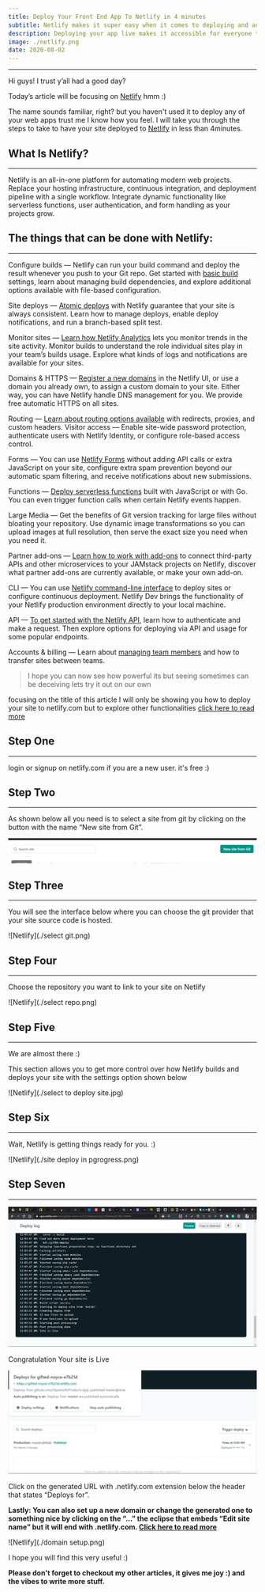 ```yaml
---
title: Deploy Your Front End App To Netlify in 4 minutes
subtitle: Netlify makes it super easy when it comes to deploying and accessibility
description: Deploying your app live makes it accessible for everyone to visit your site anywhere in the world
image: ./netlify.png
date: 2020-08-02
---
```


---

Hi guys! I trust y’all had a good day?

Today’s article will be focusing on [Netlify](https://www.netlify.com 'Netlify Homepage') hmm :)

The name sounds familiar, right? but you haven't used it to deploy any of your web apps trust me I know how you feel. I will take you through the steps to take to have your site deployed to [Netlify](https://www.netlify.com 'Netlify Homepage') in less than 4minutes.

<!-- ![Netlify](./netlify.gif) -->

## What Is Netlify?

---

Netlify is an all-in-one platform for automating modern web projects. Replace your hosting infrastructure, continuous integration, and deployment pipeline with a single workflow. Integrate dynamic functionality like serverless functions, user authentication, and form handling as your projects grow.

## The things that can be done with Netlify:

---

Configure builds — Netlify can run your build command and deploy the result whenever you push to your Git repo. Get started with [basic build](https://docs.netlify.com/configure-builds/get-started 'Netlify docs') settings, learn about managing build dependencies, and explore additional options available with file-based configuration.

Site deploys — [Atomic deploys](https://docs.netlify.com/site-deploys/overview/ 'Netlify docs') with Netlify guarantee that your site is always consistent. Learn how to manage deploys, enable deploy notifications, and run a branch-based split test.

Monitor sites — [Learn how Netlify Analytics](https://docs.netlify.com/monitor-sites/analytics/ 'Netlify docs') lets you monitor trends in the site activity. Monitor builds to understand the role individual sites play in your team’s builds usage. Explore what kinds of logs and notifications are available for your sites.

Domains & HTTPS — [Register a new domains](https://docs.netlify.com/domains-https/netlify-dns/domain-registration/ 'Netlify docs') in the Netlify UI, or use a domain you already own, to assign a custom domain to your site. Either way, you can have Netlify handle DNS management for you. We provide free automatic HTTPS on all sites.

Routing — [Learn about routing options available](https://docs.netlify.com/routing/redirects/ 'Netlify docs') with redirects, proxies, and custom headers.
Visitor access — Enable site-wide password protection, authenticate users with Netlify Identity, or configure role-based access control.

Forms — You can use [Netlify Forms](https://docs.netlify.com/forms/setup/ 'Netlify docs') without adding API calls or extra JavaScript on your site, configure extra spam prevention beyond our automatic spam filtering, and receive notifications about new submissions.

Functions — [Deploy serverless functions](https://docs.netlify.com/functions/overview/ 'Netlify docs') built with JavaScript or with Go. You can even trigger function calls when certain Netlify events happen.

Large Media — Get the benefits of Git version tracking for large files without bloating your repository. Use dynamic image transformations so you can upload images at full resolution, then serve the exact size you need when you need it.

Partner add-ons — [Learn how to work with add-ons](https://docs.netlify.com/partner-add-ons/get-started/ 'Netlify docs') to connect third-party APIs and other microservices to your JAMstack projects on Netlify, discover what partner add-ons are currently available, or make your own add-on.

CLI — You can use [Netlify command-line interface](https://docs.netlify.com/cli/get-started 'Netlify docs') to deploy sites or configure continuous deployment. Netlify Dev brings the functionality of your Netlify production environment directly to your local machine.

API — [To get started with the Netlify API](https://docs.netlify.com/api/get-started/#authentication 'Netlify docs'), learn how to authenticate and make a request. Then explore options for deploying via API and usage for some popular endpoints.

Accounts & billing — Learn about [managing team members](https://docs.netlify.com/accounts-and-billing/team-management/manage-team-members 'Netlify docs') and how to transfer sites between teams.

> I hope you can now see how powerful its but seeing sometimes can be deceiving lets try it out on our own

focusing on the title of this article I will only be showing you how to deploy your site to netlify.com but to explore other functionalities [click here to read more](https://docs.netlify.com/ 'Netlify docs')

## Step One

---

login or signup on netlify.com if you are a new user. it's free :)

## Step Two

---

As shown below all you need is to select a site from git by clicking on the button with the name “New site from Git”.

![Netlify](./Screenshot.png)

## Step Three

---

You will see the interface below where you can choose the git provider that your site source code is hosted.

![Netlify](./select git.png)

## Step Four

---

Choose the repository you want to link to your site on Netlify

![Netlify](./select repo.png)

## Step Five

---

We are almost there :)

This section allows you to get more control over how Netlify builds and deploys your site with the settings option shown below

![Netlify](./select to deploy site.jpg)

## Step Six

---

Wait, Netlify is getting things ready for you. :)

<!-- ![Netlify](./Dm0.gif) -->

![Netlify](./site deploy in pgrogress.png)

## Step Seven

---

![Netlify](./site.png)

Congratulation Your site is Live

<!-- ![Netlify](./fyCL.gif) -->

![Netlify](./Screenshot1.png)

Click on the generated URL with .netlify.com extension below the header that states “Deploys for”.

**Lastly: You can also set up a new domain or change the generated one to something nice by clicking on the “…” the eclipse that embeds “Edit site name” but it will end with .netlify.com. [Click here to read more](https://docs.netlify.com/domains-https/custom-domains/ 'Netlify docs')**

![Netlify](./domain setup.png)

I hope you will find this very useful :)

**Please don't forget to checkout my other articles, it gives me joy :) and the vibes to write more stuff.**
